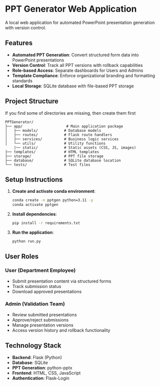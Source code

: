 # PPT Generator Web Application

A local web application for automated PowerPoint presentation generation with version control.

## Features

- **Automated PPT Generation**: Convert structured form data into PowerPoint presentations
- **Version Control**: Track all PPT versions with rollback capabilities  
- **Role-based Access**: Separate dashboards for Users and Admins
- **Template Compliance**: Enforce organizational branding and formatting standards
- **Local Storage**: SQLite database with file-based PPT storage

## Project Structure
If you find some of directories are missing, then create them first
```
PPTGenerator/
├── app/                    # Main application package
│   ├── models/            # Database models
│   ├── routes/            # Flask route handlers
│   ├── services/          # Business logic services
│   └── utils/             # Utility functions
    |── static/            # Static assets (CSS, JS, images)                
├── templates/             # HTML templates
├── storage/               # PPT file storage
├── database/              # SQLite database location
└── tests/                 # Test files
```

## Setup Instructions

1. **Create and activate conda environment**:
   ```bash
   conda create -n pptgen python=3.11 -y
   conda activate pptgen
   ```

2. **Install dependencies**:
   ```bash
   pip install -r requirements.txt
   ```

3. **Run the application**:
   ```bash
   python run.py
   ```

## User Roles

### User (Department Employee)
- Submit presentation content via structured forms
- Track submission status
- Download approved presentations

### Admin (Validation Team)  
- Review submitted presentations
- Approve/reject submissions
- Manage presentation versions
- Access version history and rollback functionality

## Technology Stack

- **Backend**: Flask (Python)
- **Database**: SQLite
- **PPT Generation**: python-pptx
- **Frontend**: HTML, CSS, JavaScript
- **Authentication**: Flask-Login

